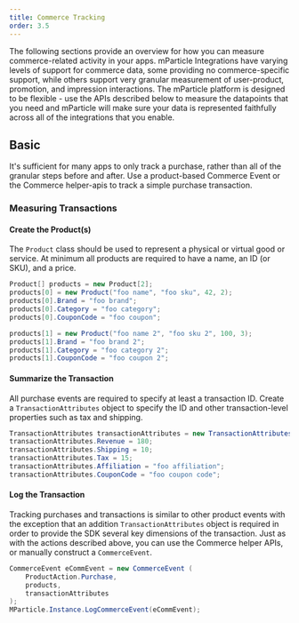 ```yaml
---
title: Commerce Tracking
order: 3.5
---
```



The following sections provide an overview for how you can measure commerce-related activity in your apps. mParticle Integrations have varying levels of support for commerce data, some providing no commerce-specific support, while others support very granular measurement of user-product, promotion, and impression interactions. The mParticle platform is designed to be flexible - use the APIs described below to measure the datapoints that you need and mParticle will make sure your data is represented faithfully across all of the integrations that you enable.

## Basic

It's sufficient for many apps to only track a purchase, rather than all of the granular steps before and after. Use a product-based Commerce Event or the Commerce helper-apis to track a simple purchase transaction.

### Measuring Transactions

#### Create the Product(s)

The `Product` class should be used to represent a physical or virtual good or service. At minimum all products are required to have a name, an ID (or SKU), and a price.

~~~cs
Product[] products = new Product[2];
products[0] = new Product("foo name", "foo sku", 42, 2);
products[0].Brand = "foo brand";
products[0].Category = "foo category";
products[0].CouponCode = "foo coupon";

products[1] = new Product("foo name 2", "foo sku 2", 100, 3);
products[1].Brand = "foo brand 2";
products[1].Category = "foo category 2";
products[1].CouponCode = "foo coupon 2";
~~~


#### Summarize the Transaction

All purchase events are required to specify at least a transaction ID. Create a `TransactionAttributes` object to specify the ID and other transaction-level properties such as tax and shipping.

~~~cs
TransactionAttributes transactionAttributes = new TransactionAttributes("foo transaction id");
transactionAttributes.Revenue = 180;
transactionAttributes.Shipping = 10;
transactionAttributes.Tax = 15;
transactionAttributes.Affiliation = "foo affiliation";
transactionAttributes.CouponCode = "foo coupon code";  
~~~

#### Log the Transaction

Tracking purchases and transactions is similar to other product events with the exception that an addition `TransactionAttributes` object is required in order to provide the SDK several key dimensions of the transaction. Just as with the actions described above, you can use the Commerce helper APIs, or manually construct a `CommerceEvent`.

~~~cs
CommerceEvent eCommEvent = new CommerceEvent (
    ProductAction.Purchase,
    products,
    transactionAttributes
);
MParticle.Instance.LogCommerceEvent(eCommEvent);   
~~~

